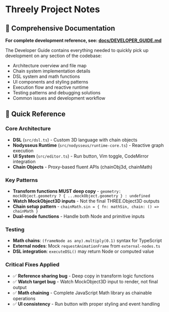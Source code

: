 # Threely Project Notes

## 📖 Comprehensive Documentation
**For complete development reference, see: [docs/DEVELOPER_GUIDE.md](docs/DEVELOPER_GUIDE.md)**

The Developer Guide contains everything needed to quickly pick up development on any section of the codebase:
- Architecture overview and file map
- Chain system implementation details  
- DSL system and math functions
- UI components and styling patterns
- Execution flow and reactive runtime
- Testing patterns and debugging solutions
- Common issues and development workflow

## 🚀 Quick Reference

### Core Architecture
- **DSL** (`src/dsl.ts`) - Custom 3D language with chain objects
- **Nodysseus Runtime** (`src/nodysseus/runtime-core.ts`) - Reactive graph execution
- **UI System** (`src/editor.ts`) - Run button, Vim toggle, CodeMirror integration
- **Chain Objects** - Proxy-based fluent APIs (chainObj3d, chainMath)

### Key Patterns
- **Transform functions MUST deep copy** - `geometry: mockObject.geometry ? { ...mockObject.geometry } : undefined`
- **Watch MockObject3D inputs** - Not the final THREE.Object3D outputs
- **Chain setup pattern** - `chainMath.sin = { fn: mathSin, chain: () => chainMath }`
- **Dual-mode functions** - Handle both Node<T> and primitive inputs

### Testing
- **Math chains**: `(frameNode as any).multiply(0.1)` syntax for TypeScript
- **External nodes**: Mock `requestAnimationFrame` from `external-nodes.ts`
- **DSL integration**: `executeDSL()` may return Node or computed value

### Critical Fixes Applied
- ✅ **Reference sharing bug** - Deep copy in transform logic functions
- ✅ **Watch target bug** - Watch MockObject3D input to render, not final output
- ✅ **Math chaining** - Complete JavaScript Math library as chainable operations
- ✅ **UI consistency** - Run button with proper styling and event handling